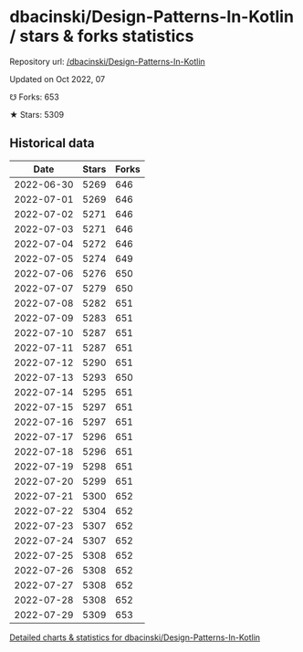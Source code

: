 # dbacinski/Design-Patterns-In-Kotlin / stars & forks statistics

Repository url: [/dbacinski/Design-Patterns-In-Kotlin](https://github.com/dbacinski/Design-Patterns-In-Kotlin)

Updated on Oct 2022, 07

☋ Forks: 653

★ Stars: 5309

## Historical data
| Date | Stars | Forks |
|------|-------|-------|
| 2022-06-30 | 5269 | 646 | 
| 2022-07-01 | 5269 | 646 | 
| 2022-07-02 | 5271 | 646 | 
| 2022-07-03 | 5271 | 646 | 
| 2022-07-04 | 5272 | 646 | 
| 2022-07-05 | 5274 | 649 | 
| 2022-07-06 | 5276 | 650 | 
| 2022-07-07 | 5279 | 650 | 
| 2022-07-08 | 5282 | 651 | 
| 2022-07-09 | 5283 | 651 | 
| 2022-07-10 | 5287 | 651 | 
| 2022-07-11 | 5287 | 651 | 
| 2022-07-12 | 5290 | 651 | 
| 2022-07-13 | 5293 | 650 | 
| 2022-07-14 | 5295 | 651 | 
| 2022-07-15 | 5297 | 651 | 
| 2022-07-16 | 5297 | 651 | 
| 2022-07-17 | 5296 | 651 | 
| 2022-07-18 | 5296 | 651 | 
| 2022-07-19 | 5298 | 651 | 
| 2022-07-20 | 5299 | 651 | 
| 2022-07-21 | 5300 | 652 | 
| 2022-07-22 | 5304 | 652 | 
| 2022-07-23 | 5307 | 652 | 
| 2022-07-24 | 5307 | 652 | 
| 2022-07-25 | 5308 | 652 | 
| 2022-07-26 | 5308 | 652 | 
| 2022-07-27 | 5308 | 652 | 
| 2022-07-28 | 5308 | 652 | 
| 2022-07-29 | 5309 | 653 | 


[Detailed charts & statistics for dbacinski/Design-Patterns-In-Kotlin](https://reviewgithub.com/rep/dbacinski/Design-Patterns-In-Kotlin)
